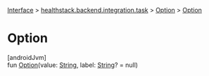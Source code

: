 
[Interface](../../../index.html) > [healthstack.backend.integration.task](../index.html) > [Option](index.html) > [Option](-option.html)



# Option



[androidJvm]\
fun [Option](-option.html)(value: [String](https://kotlinlang.org/api/latest/jvm/stdlib/kotlin/-string/index.html), label: [String](https://kotlinlang.org/api/latest/jvm/stdlib/kotlin/-string/index.html)? = null)




